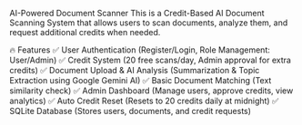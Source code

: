  AI-Powered Document Scanner
This is a Credit-Based AI Document Scanning System that allows users to scan documents, analyze them, and request additional credits when needed.

🔥 Features
✅ User Authentication (Register/Login, Role Management: User/Admin)
✅ Credit System (20 free scans/day, Admin approval for extra credits)
✅ Document Upload & AI Analysis (Summarization & Topic Extraction using Google Gemini AI)
✅ Basic Document Matching (Text similarity check)
✅ Admin Dashboard (Manage users, approve credits, view analytics)
✅ Auto Credit Reset (Resets to 20 credits daily at midnight)
✅ SQLite Database (Stores users, documents, and credit requests)

